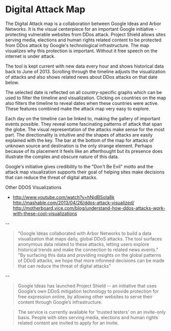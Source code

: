 # Digital Attack Map

The Digital Attack map is a collaboration between Google Ideas and Arbor Networks. It is the visual centerpiece for an important Google initiative - protecting vulnerable websites from DDos attack. Project Shield allows sites serving media, elections and human rights related content to be protected from DDos attack by Google's technological infrastructure. The map visualizes why this protection is important. Without it free speech on the internet is under attack. 

The tool is kept current with new data every hour and shows historical data back to June of 2013. Scrolling through the timeline adjusts the visualization of attacks and also shows related news about DDos attacks on that date below. 

The selected date is reflected on all country-specific graphs which can be used to filter the timeline and visualization. Clicking on countries on the map also filters the timeline to reveal dates when these countries were active. These features combined make the attack map very easy to explore.

Each day on the timeline can be linked to, making the gallery of important events possible. They reveal some fascinating patterns of attack that span the globe. The visual representation of the attacks make sense for the most part. The directionality is intuitive and the shapes of attacks are easily explained with the key. The bar at the bottom of the map for attacks of unknown source and destination is the only strange element. Perhaps because of its placement it feels like an afterthought but its presence does illustrate the complex and obscure nature of this data. 

Google's initiative gives credibility to the "Don't Be Evil" motto and the attack map visualization supports their goal of helping sites make decisions that can reduce the threat of digital attacks. 

Other DDOS Visualizations
- http://www.youtube.com/watch?v=hNjdBSoIa8k
http://mashable.com/2013/04/26/ddos-attack-visualized/
http://motherboard.vice.com/blog/understand-how-ddos-attacks-work-with-these-cool-visualizations


--

> "Google Ideas collaborated with Arbor Networks to build a data visualization that maps daily, global DDoS attacks. The tool surfaces anonymous data related to these attacks, letting users explore historical trends and make the connection to related news events."
> "By surfacing this data and providing insights on the global patterns of DDoS attacks, we hope that more informed decisions can be made that can reduce the threat of digital attacks"

--

> Google Ideas has launched Project Shield -- an initiative that uses Google’s own DDoS mitigation technology to provide protection for free expression online, by allowing other websites to serve their content through Google’s infrastructure.

> The service is currently available for 'trusted testers' on an invite-only basis. People with sites serving media, elections and human rights related content are invited to apply for an invite.